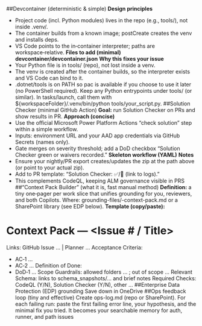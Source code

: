 ##Devcontainer (deterministic & simple)
**Design principles**
- Project code (incl. Python modules) lives in the repo (e.g., tools/), not inside .venv/.
- The container builds from a known image; postCreate creates the venv and installs deps.
- VS Code points to the in‑container interpreter; paths are workspace‑relative.
**Files to add (minimal)**
**devcontainer/devcontainer.json**
**Why this fixes your issue**
- Your Python file is in tools/ (repo), not lost inside a venv.
- The venv is created after the container builds, so the interpreter exists and VS Code can bind to it.
- .dotnet/tools is on PATH so pac is available if you choose to use it later (no PowerShell required).
Keep any Python entrypoints under tools/ (or similar). In tasks/launch, call them with ${workspaceFolder}/.venv/bin/python tools/your_script.py.
##Solution Checker (minimal GitHub Action)
**Goal:** run Solution Checker on PRs and show results in PR.
**Approach (concise)**
- Use the official Microsoft Power Platform Actions “check solution” step within a simple workflow.
- Inputs: environment URL and your AAD app credentials via GitHub Secrets (names only).
- Gate merges on severity threshold; add a DoD checkbox “Solution Checker green or waivers recorded.”
**Skeleton workflow (YAML)**
**Notes**
- Ensure your nightly/PR export creates/updates the zip at the path above (or point to your actual zip).
- Add to PR template: “Solution Checker: ✅/🛑 (link to logs).”
- This complements CodeQL, keeping ALM governance visible in PRS
##“Context Pack Builder” (what it is, fast manual method)
**Definition:** a tiny one‑pager per work slice that unifies grounding for you, reviewers, and both Copilots.
Where: grounding-files/<issue-id>-context-pack.md or a SharePoint library (see EDP below).
**Template (copy/paste):**
# Context Pack — <Issue # / Title>
Links: GitHub Issue … | Planner … 
Acceptance Criteria:
- AC‑1 …
- AC‑2 …
Definition of Done:
- DoD‑1 …
Scope Guardrails: allowed folders … ; out of scope …
Relevant Schema: links to schema_snapshots/… and brief notes
Required Checks: CodeQL (Y/N), Solution Checker (Y/N), other …
##Enterprise Data Protection (EDP) grounding
Save down in OneDrive
##Ops feedback loop (tiny and effective)
Create ops-log.md (repo or SharePoint). For each failing run: paste the first failing error line, your hypothesis, and the minimal fix you tried. It becomes your searchable memory for auth, runner, and path issues
